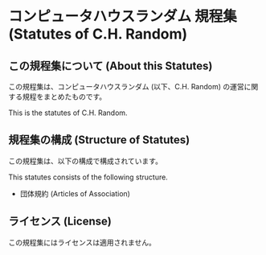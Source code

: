 # コンピュータハウスランダム 規程集 (Statutes of C.H. Random)

## この規程集について (About this Statutes)

この規程集は、コンピュータハウスランダム (以下、C.H. Random) の運営に関する規程をまとめたものです。

This is the statutes of C.H. Random.

## 規程集の構成 (Structure of Statutes)

この規程集は、以下の構成で構成されています。

This statutes consists of the following structure.

- 団体規約 (Articles of Association)

## ライセンス (License)

この規程集にはライセンスは適用されません。